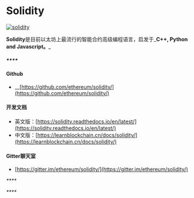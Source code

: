 # Solidity

[![solidity](https://ethereum.consensys.net/hs-fs/hubfs/solidity.png?width=500&name=solidity.png)](http://bit.ly/solidity-devportal)

**Solidity**是目前以太坊上最流行的智能合约高级编程语言，启发于_**C++, Python and Javascript。**_

#### _\*\*\*\*_

#### Github

* \_\_[https://github.com/ethereum/solidity/](https://github.com/ethereum/solidity/)



#### 开发文档

* 英文版：[https://solidity.readthedocs.io/en/latest/](https://solidity.readthedocs.io/en/latest/)
* 中文版：[https://learnblockchain.cn/docs/solidity/](https://learnblockchain.cn/docs/solidity/)

#### 

#### Gitter聊天室

* [https://gitter.im/ethereum/solidity/](https://gitter.im/ethereum/solidity/)

_\*\*\*\*_

_\*\*\*\*_




